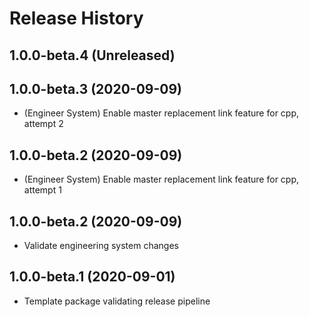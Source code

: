 # Release History
## 1.0.0-beta.4 (Unreleased)


## 1.0.0-beta.3 (2020-09-09)

* (Engineer System) Enable master replacement link feature for cpp, attempt 2

## 1.0.0-beta.2 (2020-09-09)

* (Engineer System) Enable master replacement link feature for cpp, attempt 1

## 1.0.0-beta.2 (2020-09-09)

* Validate engineering system changes

## 1.0.0-beta.1 (2020-09-01)

* Template package validating release pipeline
